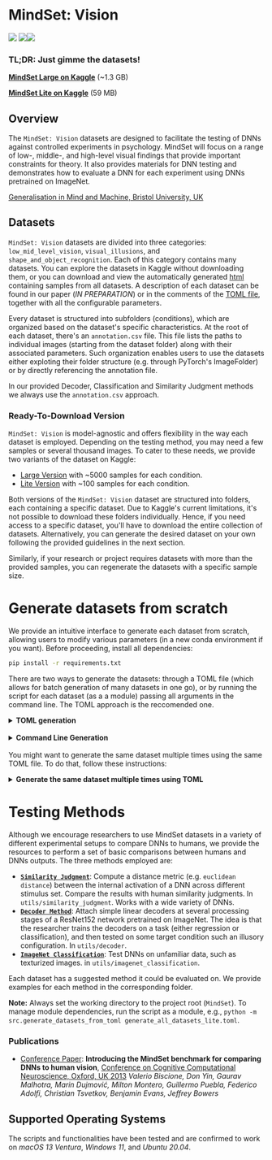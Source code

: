 # MindSet: Vision
![](https://i.ibb.co/pvTVHKw/0-05254-67.png)     ![](https://i.ibb.co/4SvMvCt/28.png)![](https://i.ibb.co/9N4YVxF/c-0.png)


### TL;DR: Just gimme the datasets!
**[MindSet Large on Kaggle](https://www.kaggle.com/datasets/valerio1988/mindset)** (~1.3 GB)


**[MindSet Lite on Kaggle](https://www.kaggle.com/datasets/valerio1988/mindset-lite)**  (59 MB)


## Overview
The `MindSet: Vision` datasets are designed to facilitate the testing of DNNs against controlled experiments in psychology. MindSet will focus on a range of low-, middle-, and high-level visual findings that provide important constraints for theory. It also provides materials for DNN testing and demonstrates how to evaluate a DNN for each experiment using DNNs pretrained on ImageNet.

[Generalisation in Mind and Machine, Bristol University, UK](https://mindandmachine.blogs.bristol.ac.uk/) 

## Datasets

`MindSet: Vision` datasets are divided into three categories: `low_mid_level_vision`, `visual_illusions`, and `shape_and_object_recognition`. Each of this category contains many datasets. You can explore the datasets in Kaggle without downloading them, or you can download and view the automatically generated [html](tests/small_black_bg/summary.html) containing samples from all datasets. A description of each dataset can be found in our paper (*IN PREPARATION*) or in the comments of the [TOML file](generate_all_datasets.toml), together with all the configurable parameters.  

Every dataset is structured into subfolders (conditions), which are organized based on the dataset's specific characteristics. At the root of each dataset, there's an `annotation.csv` file. This file lists the paths to individual images (starting from the dataset folder) along with their associated parameters. Such organization enables users to use the datasets either exploting their folder structure (e.g. through PyTorch's  ImageFolder) or by directly referencing the annotation file.

 In our provided Decoder, Classification and Similarity Judgment methods we always use the `annotation.csv` approach.

### Ready-To-Download Version

`MindSet: Vision` is model-agnostic and offers flexibility in the way each dataset is employed. Depending on the testing method, you may need a few samples or several thousand images. To cater to these needs, we provide two variants of the dataset on Kaggle:

- [Large Version](https://www.kaggle.com/datasets/valerio1988/mindset) with ~5000 samples for each condition.
- [Lite Version](https://www.kaggle.com/datasets/valerio1988/mindset-lite) with ~100 samples for each condition.


Both versions of the `MindSet: Vision` dataset are structured into folders, each containing a specific dataset. Due to Kaggle's current limitations, it's not possible to download these folders individually. Hence, if you need access to a specific dataset, you'll have to download the entire collection of datasets. Alternatively, you can generate the desired dataset on your own following the provided guidelines in the next section.

Similarly, if your research or project requires datasets with more than the provided samples, you can regenerate the datasets with a specific sample size. 

# Generate datasets from scratch
We provide an intuitive interface to generate each dataset from scratch, allowing users to modify various parameters (in a new conda environment if you want).
Before proceeding, install all dependencies: 
```bash
pip install -r requirements.txt
```
There are two ways to generate the datasets: through a TOML file (which allows for batch generation of many datasets in one go), or by running the script for each dataset (as a a module) passing all arguments in the command line. The TOML approach is the reccomended one. 


<details><summary><b>TOML generation</b></summary>
<br>

You can either generate one single dataset with this approach, or several (all) of them. 
This is done through a TOML configuration file, a simple text file that specifies what datasets should be generated, and what parameters to use for each one of them. The TOML file used to generate the lite and the full version uploaded to Kaggle are provided in the root folder: [`generate_all_datasets.toml`](generate_all_datasets.toml) and [`generate_all_datasets_lite.toml`](generate_all_datasets_lite.toml).
The file contains a series of config options for each dataset. For example, the dataset `un_crowding` in the category `low_mid_level_vision` is specified as:

```toml
["low_mid_level_vision/un_crowding"]
# The size of the canvas. If called through command line, a string in the format NxM eg `224x224`.
canvas_size = [ 224, 224,]
# Specify the background color. Could be a list of RGB values, or `rnd-uniform` for a random (but uniform) color. If called from command line, the RGB value must be a string in the form R_G_B
background_color = [ 0, 0, 0,]
# Specify whether we want to enable antialiasing
antialiasing = false
# What to do if the dataset folder is already present? Choose between [overwrite], [skip]
behaviour_if_present = "overwrite"
# The number of samples for each vernier type (left/right orientation) and condition. The vernier is places inside a flanker.
num_samples_vernier_inside = 5000
# The number of samples for each vernier type (left/right orientation) and condition. The vernier is placed outside of the flankers
num_samples_vernier_outside = 5000
# Specify whether the size of the shapes will vary across samples
random_size = true
# The folder containing the data. It will be created if doesn't exist. The default will match the folder structure of the generation script 
output_folder = "data/low_mid_level_vision/un_crowding"
```

To regenerate datasets:

1. We suggest to not modify the original TOML files but duplicate them: create a file  `my_datasets.toml`.
2. Copy over from `generate_all_datasets.toml` only the config options for the datasets you want to generate (for example, the code block above to generate just the Crowding/Uncrowding dataset) .
3. Adjust parameters in the config as needed. For example set `num_samples_vernier_inside = 50` and `num_samples_vernier_outside=50` for a quick test.  
4. From the root directory, execute `python -m src.generate_datasets_from_toml my_datasets.toml`.

The generated dataset will be saved in the `output_folder` specified in the TOML file.
Of course, you can simply run `python -m src.generate_datasets_from_toml generate_all_datasets.toml` to regenerate all dataset with default parameters. Note that this will take a while, as there are 30+ datasets! 

</details>
<br>
<details>
<summary> <b>Command Line Generation </b></summary>
<br>
From the root folder, call the desired script. For example:

```python
python -m src.generate_datasets.visual_illusions.ebbinghaus_illusion.generate_dataset
```
to generate the Ebbinghaus Illusion with default parameters in the default folder (`data/visual_illusions/ebbinghaus_illusion`). Add `-h` at the end of the line above to see all possible command line arguments:

```
--output_folder OUTPUT_FOLDER, -o OUTPUT_FOLDER
                    The folder containing the data. It will be created if doesn't exist. The default will match the folder structure of the generation script
--canvas_size CANVAS_SIZE, -csize CANVAS_SIZE
                    The size of the canvas. If called through command line, a string in the format NxM eg `224x224`.
--background_color BACKGROUND_COLOR, -bg BACKGROUND_COLOR
                    Specify the background color. Could be a list of RGB values, or `rnd-uniform` for a random (but uniform) color. If called from command line, the RGB value must be a
                    string in the form R_G_B
--antialiasing, -antial
                    Specify whether we want to enable antialiasing
--behaviour_if_present BEHAVIOUR_IF_PRESENT, -if_pres BEHAVIOUR_IF_PRESENT
                    What to do if the dataset folder is already present? Choose between [overwrite], [skip]
--num_samples_scrambled NUM_SAMPLES_SCRAMBLED, -nss NUM_SAMPLES_SCRAMBLED
                    How many samples to generated for the scrambled up conditions
--num_samples_illusory NUM_SAMPLES_ILLUSORY, -nsi NUM_SAMPLES_ILLUSORY
                    How many samples to generated for the illusory conditions (small and big flankers)
```

Specify the ones you wish to modify:

```python
python -m src.generate_datasets.visual_illusions.ebbinghaus_illusion.generate_dataset --num_samples_scrambled 500000
```

Note: Due to the way the datasets are organized, `-h` won't report the default values for the arguments. However all defaults are showed in the [`TOML file`](generate_all_datasets.toml).
</details>
<br>
You might want to generate the same dataset multiple times using the same TOML file. To do that, follow these instructions:
<br>

<p>
<details> <summary> <b>Generate the same dataset multiple times using TOML </b></summary> 

## 
If you need to generate the same dataset multiple times, each with different configurations or parameters, you can include multiple configurations for the same dataset within a single TOML file. However, TOML requires each table (denoted by names within [square brackets]) to have a unique name. To accomplish this, you can use different suffixes or identifiers for each configuration, like so:
```TOML
["low_mid_level_vision/un_crowding.TRAIN"]
...
output_folder = 'blabla/train'

["low_mid_level_vision/un_crowding.EVAL"]
output_folder = 'blabla/eval'
```
In this example, `TRAIN` and `EVAL` are distinct identifiers that allow you to define different settings for the same dataset under the `low_mid_level_vision/un_crowding` category. Ensure that the main name remains consistent, as it is used to locate the corresponding dataset generation file in the `src/generate_datasets` folder.
</details>
</p>

# Testing Methods
Although we encourage researchers to use MindSet datasets in a variety of different experimental setups to compare DNNs to humans, we provide the resources to perform a set of basic comparisons between humans and DNNs outputs.
The three methods employed are: 


- **[`Similarity Judgment`](src/utils/similarity_judgment/README.md)**: Compute a distance metric (e.g. `euclidean distance`) between the internal activation of a DNN across different stimulus set. Compare the results with human similarity judgments. In `utils/similarity_judgment`. Works with a wide variety of DNNs. 
- **[`Decoder Method`](src/utils/decoder/README.md)**: Attach simple linear decoders at several processing stages of a ResNet152 network pretrained on ImageNet. The idea is that the researcher trains the decoders on a task (either regression or classification), and then tested on some target condition such an illusory configuration. In `utils/decoder`. 
- **[`ImageNet Classification`](src/utils/imagenet_classification/README.md)**: Test DNNs on unfamiliar data, such as texturized images. in `utils/imagenet_classification`.

Each dataset has a suggested method it could be evaluated on. We provide examples for each method in the corresponding folder.

**Note:** Always set the working directory to the project root (`MindSet`). To manage module dependencies, run the script as a module, e.g., `python -m src.generate_datasets_from_toml generate_all_datasets_lite.toml`.


### Publications 
- [Conference Paper](https://psyarxiv.com/cneyp/): **Introducing the MindSet benchmark for comparing DNNs to human vision**, [Conference on Cognitive Computational Neuroscience, Oxford, UK 2013](https://2023.ccneuro.org/view_paper.php?PaperNum=1127)
_Valerio Biscione, Don Yin, Gaurav Malhotra, Marin Dujmović, Milton Montero, Guillermo Puebla, Federico Adolfi, Christian Tsvetkov, Benjamin Evans, Jeffrey Bowers_

## Supported Operating Systems
The scripts and functionalities have been tested and are confirmed to work on *macOS 13 Ventura*, *Windows 11*, and *Ubuntu 20.04*.

<!-- ## Similarity Judgement
[![Demo for Similarity Judgement](assets/similarity_judgement.png)](https://youtu.be/a7k5viGmxnk)
 -->


